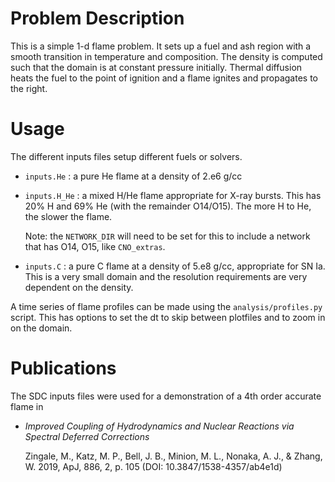 # Problem Description

This is a simple 1-d flame problem.  It sets up a fuel and ash region
with a smooth transition in temperature and composition.  The density
is computed such that the domain is at constant pressure initially.
Thermal diffusion heats the fuel to the point of ignition and a flame
ignites and propagates to the right.



# Usage

The different inputs files setup different fuels or solvers.

* `inputs.He` : a pure He flame at a density of 2.e6 g/cc

* `inputs.H_He` : a mixed H/He flame appropriate for X-ray bursts.
  This has 20% H and 69% He (with the remainder O14/O15).  The
  more H to He, the slower the flame.

  Note: the `NETWORK_DIR` will need to be set for this to include
  a network that has O14, O15, like `CNO_extras`.

* `inputs.C` : a pure C flame at a density of 5.e8 g/cc, appropriate
  for SN Ia.  This is a very small domain and the resolution
  requirements are very dependent on the density.

A time series of flame profiles can be made using the
`analysis/profiles.py` script.  This has options to set the dt to skip
between plotfiles and to zoom in on the domain.

# Publications

The SDC inputs files were used for a demonstration of a 4th order
accurate flame in

* *Improved Coupling of Hydrodynamics and Nuclear Reactions via
  Spectral Deferred Corrections*

  Zingale, M., Katz, M. P., Bell, J. B., Minion, M. L., Nonaka, A. J.,
  & Zhang, W. 2019, ApJ, 886, 2, p. 105 (DOI:
  10.3847/1538-4357/ab4e1d)
